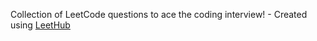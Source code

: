 Collection of LeetCode questions to ace the coding interview! - Created using [LeetHub](https://github.com/QasimWani/LeetHub)
